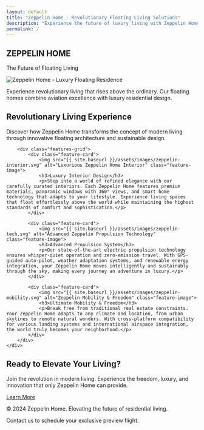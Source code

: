 ```yaml
---
layout: default
title: "Zeppelin Home - Revolutionary Floating Living Solutions"
description: "Experience the future of luxury living with Zeppelin Home's innovative floating residences. Combining cutting-edge aviation technology with modern home design for unparalleled mobility and comfort."
permalink: /
---
```


<section class="hero">
    <div class="hero-content">
        <h1>ZEPPELIN HOME</h1>
        <p>The Future of Floating Living</p>
        <img src="{{ site.baseurl }}/assets/images/zeppelin-hero.svg" alt="Zeppelin Home - Luxury Floating Residence" class="hero-image">
        <p>Experience revolutionary living that rises above the ordinary. Our floating homes combine aviation excellence with luxury residential design.</p>
    </div>
</section>

<section class="features">
    <div class="container">
        <div class="section-header">
            <h2>Revolutionary Living Experience</h2>
            <p>Discover how Zeppelin Home transforms the concept of modern living through innovative floating architecture and sustainable design.</p>
        </div>
        
        <div class="features-grid">
            <div class="feature-card">
                <img src="{{ site.baseurl }}/assets/images/zeppelin-interior.svg" alt="Luxurious Zeppelin Home Interior" class="feature-image">
                <h3>Luxury Interior Design</h3>
                <p>Step into a world of refined elegance with our carefully curated interiors. Each Zeppelin Home features premium materials, panoramic windows with 360° views, and smart home technology that adapts to your lifestyle. Experience living spaces that float effortlessly above the world while maintaining the highest standards of comfort and sophistication.</p>
            </div>
            
            <div class="feature-card">
                <img src="{{ site.baseurl }}/assets/images/zeppelin-tech.svg" alt="Advanced Zeppelin Propulsion Technology" class="feature-image">
                <h3>Advanced Propulsion System</h3>
                <p>Our state-of-the-art electric propulsion technology ensures whisper-quiet operation and zero-emission travel. With GPS-guided auto-pilot, weather adaptation systems, and renewable energy integration, your Zeppelin Home moves intelligently and sustainably through the sky, making every journey an adventure in luxury.</p>
            </div>
            
            <div class="feature-card">
                <img src="{{ site.baseurl }}/assets/images/zeppelin-mobility.svg" alt="Zeppelin Mobility & Freedom" class="feature-image">
                <h3>Ultimate Mobility & Freedom</h3>
                <p>Break free from traditional real estate constraints. Your Zeppelin Home adapts to any climate and location, from urban skylines to remote natural wonders. With cross-platform compatibility for various landing systems and international airspace integration, the world truly becomes your neighborhood.</p>
            </div>
        </div>
    </div>
</section>

<section class="cta">
    <div class="container">
        <h2>Ready to Elevate Your Living?</h2>
        <p>Join the revolution in modern living. Experience the freedom, luxury, and innovation that only Zeppelin Home can provide.</p>
        <a href="#contact" class="btn">Learn More</a>
    </div>
</section>

<footer class="footer" id="contact">
    <div class="container">
        <p>&copy; 2024 Zeppelin Home. Elevating the future of residential living.</p>
        <p>Contact us to schedule your exclusive preview flight.</p>
    </div>
</footer>